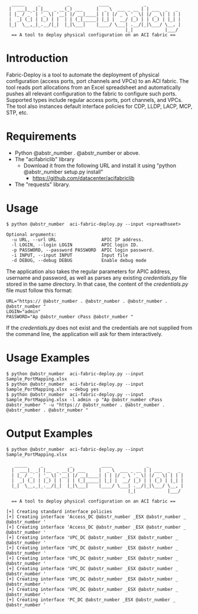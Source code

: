 
      _____     _          _           ____             _             
     |  ___|_ _| |__  _ __(_) ___     |  _ \  ___ _ __ | | ___  _   _ 
     | |_ / _` | '_ \| '__| |/ __|____| | | |/ _ \ '_ \| |/ _ \| | | |
     |  _| (_| | |_) | |  | | (_|_____| |_| |  __/ |_) | | (_) | |_| |
     |_|  \__,_|_.__/|_|  |_|\___|    |____/ \___| .__/|_|\___/ \__, |
                                                 |_|            |___/ 
      == A tool to deploy physical configuration on an ACI fabric ==
    

# Introduction

Fabric-Deploy is a tool to automate the deployment of physical configuration (access ports, port channels and VPCs) to an ACI fabric. The tool reads port allocations from an Excel spreadsheet and automatically pushes all relevant configuration to the fabric to configure such ports. Supported types include regular access ports, port channels, and VPCs. The tool also instances default interface policies for CDP, LLDP, LACP, MCP, STP, etc.

# Requirements

  * Python @abstr_number . @abstr_number or above.
  * The "acifabriclib" library 
    * Download it from the following URL and install it using "python @abstr_number setup.py install" 
      * https://github.com/datacenter/acifabriclib
  * The "requests" library.



# Usage
    
    
    $ python @abstr_number  aci-fabric-deploy.py --input <spreadhseet> 
    
    Optional arguments:
      -u URL, --url URL                 APIC IP address.
      -l LOGIN, --login LOGIN           APIC login ID.
      -p PASSWORD, --password PASSWORD  APIC login password.
      -i INPUT, --input INPUT           Input file
      -d DEBUG, --debug DEBUG           Enable debug mode
    

The application also takes the regular parameters for APIC address, username and password, as well as parses any existing _credentials.py_ file stored in the same directory. In that case, the content of the _credentials.py_ file must follow this format:
    
    
    URL="https:// @abstr_number . @abstr_number . @abstr_number . @abstr_number "
    LOGIN="admin"
    PASSWORD="Ap @abstr_number cPass @abstr_number "
    

If the _credentials.py_ does not exist and the credentials are not supplied from the command line, the application will ask for them interactively.

# Usage Examples
    
    
    $ python @abstr_number  aci-fabric-deploy.py --input Sample_PortMapping.xlsx
    $ python @abstr_number  aci-fabric-deploy.py --input Sample_PortMapping.xlsx --debug yes
    $ python @abstr_number  aci-fabric-deploy.py --input Sample_PortMapping.xlsx -l admin -p "Ap @abstr_number cPass @abstr_number " -u "https:// @abstr_number . @abstr_number . @abstr_number . @abstr_number "
    

# Output Examples
    
    
    $ python @abstr_number  aci-fabric-deploy.py --input Sample_PortMapping.xlsx
    
       _____     _          _           ____             _
      |  ___|_ _| |__  _ __(_) ___     |  _ \  ___ _ __ | | ___  _   _
      | |_ / _` | '_ \| '__| |/ __|____| | | |/ _ \ '_ \| |/ _ \| | | |
      |  _| (_| | |_) | |  | | (_|_____| |_| |  __/ |_) | | (_) | |_| |
      |_|  \__,_|_.__/|_|  |_|\___|    |____/ \___| .__/|_|\___/ \__, |
                                                  |_|            |___/
    
      == A tool to deploy physical configuration on an ACI fabric ==
    
    [+] Creating standard interface policies
    [+] Creating interface 'Access_DC @abstr_number _ESX @abstr_number _ @abstr_number '
    [+] Creating interface 'Access_DC @abstr_number _ESX @abstr_number _ @abstr_number '
    [+] Creating interface 'VPC_DC @abstr_number _ESX @abstr_number _ @abstr_number '
    [+] Creating interface 'VPC_DC @abstr_number _ESX @abstr_number _ @abstr_number '
    [+] Creating interface 'VPC_DC @abstr_number _ESX @abstr_number _ @abstr_number '
    [+] Creating interface 'VPC_DC @abstr_number _ESX @abstr_number _ @abstr_number '
    [+] Creating interface 'VPC_DC @abstr_number _ESX @abstr_number _ @abstr_number '
    [+] Creating interface 'VPC_DC @abstr_number _ESX @abstr_number _ @abstr_number '
    [+] Creating interface 'PC_DC @abstr_number _ESX @abstr_number _ @abstr_number '
    
